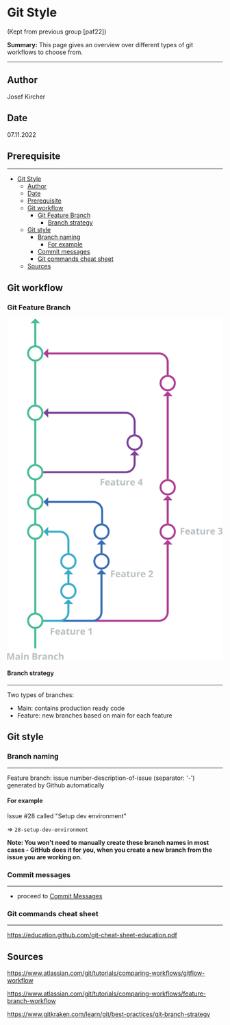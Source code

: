 # Git Style

(Kept from previous group [paf22])

**Summary:** This page gives an overview over different types of git workflows to choose from.

---

## Author

Josef Kircher

## Date

07.11.2022

## Prerequisite

---
<!-- TOC -->
- [Git Style](#git-style)
  - [Author](#author)
  - [Date](#date)
  - [Prerequisite](#prerequisite)
  - [Git workflow](#git-workflow)
    - [Git Feature Branch](#git-feature-branch)
      - [Branch strategy](#branch-strategy)
  - [Git style](#git-style-1)
    - [Branch naming](#branch-naming)
      - [For example](#for-example)
    - [Commit messages](#commit-messages)
    - [Git commands cheat sheet](#git-commands-cheat-sheet)
  - [Sources](#sources)
<!-- TOC -->

## Git workflow

### Git Feature Branch

![Git Feature](../00_assets/git-flow.svg)

#### Branch strategy

---

Two types of branches:

- Main: contains production ready code
- Feature: new branches based on main for each feature

## Git style

### Branch naming

---
Feature branch: issue number-description-of-issue      (separator: '-') generated by Github automatically

#### For example

Issue #28 called "Setup dev environment"

=> `28-setup-dev-environment`

**Note: You won't need to manually create these branch names in most cases -
GitHub does it for you, when you create a new branch from the issue you are working on.**

### Commit messages

---

* proceed to [Commit Messages](./03_commit.md)

### Git commands cheat sheet

---
<https://education.github.com/git-cheat-sheet-education.pdf>

## Sources

<https://www.atlassian.com/git/tutorials/comparing-workflows/gitflow-workflow>

<https://www.atlassian.com/git/tutorials/comparing-workflows/feature-branch-workflow>

<https://www.gitkraken.com/learn/git/best-practices/git-branch-strategy>
